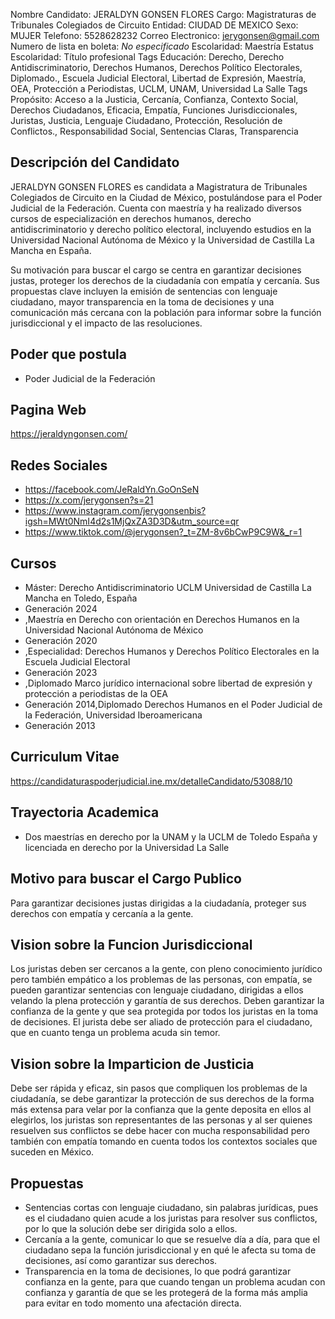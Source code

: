 Nombre Candidato: JERALDYN GONSEN FLORES
Cargo: Magistraturas de Tribunales Colegiados de Circuito
Entidad: CIUDAD DE MEXICO
Sexo: MUJER
Telefono: 5528628232
Correo Electronico: jerygonsen@gmail.com
Numero de lista en boleta: *No especificado*
Escolaridad: Maestría
Estatus Escolaridad: Título profesional
Tags Educación: Derecho, Derecho Antidiscriminatorio, Derechos Humanos, Derechos Político Electorales, Diplomado., Escuela Judicial Electoral, Libertad de Expresión, Maestría, OEA, Protección a Periodistas, UCLM, UNAM, Universidad La Salle
Tags Propósito: Acceso a la Justicia, Cercanía, Confianza, Contexto Social, Derechos Ciudadanos, Eficacia, Empatía, Funciones Jurisdiccionales, Juristas, Justicia, Lenguaje Ciudadano, Protección, Resolución de Conflictos., Responsabilidad Social, Sentencias Claras, Transparencia


## Descripción del Candidato 

JERALDYN GONSEN FLORES es candidata a Magistratura de Tribunales Colegiados de Circuito en la Ciudad de México, postulándose para el Poder Judicial de la Federación. Cuenta con maestría y ha realizado diversos cursos de especialización en derechos humanos, derecho antidiscriminatorio y derecho político electoral, incluyendo estudios en la Universidad Nacional Autónoma de México y la Universidad de Castilla La Mancha en España.

Su motivación para buscar el cargo se centra en garantizar decisiones justas, proteger los derechos de la ciudadanía con empatía y cercanía.  Sus propuestas clave incluyen la emisión de sentencias con lenguaje ciudadano, mayor transparencia en la toma de decisiones y una comunicación más cercana con la población para informar sobre la función jurisdiccional y el impacto de las resoluciones.


## Poder que postula

- Poder Judicial de la Federación


## Pagina Web

https://jeraldyngonsen.com/


## Redes Sociales

- https://facebook.com/JeRaldYn.GoOnSeN
- https://x.com/jerygonsen?s=21
- https://www.instagram.com/jerygonsenbis?igsh=MWt0NmI4d2s1MjQxZA3D3D&utm_source=qr
- https://www.tiktok.com/@jerygonsen?_t=ZM-8v6bCwP9C9W&_r=1


## Cursos

- Máster:	Derecho Antidiscriminatorio UCLM Universidad de Castilla La Mancha en Toledo, España
- Generación 2024
- ,Maestría en Derecho con orientación en Derechos Humanos en la Universidad Nacional Autónoma de México
- Generación 2020
- ,Especialidad: Derechos Humanos y Derechos Político Electorales en la Escuela Judicial Electoral
- Generación 2023
- ,Diplomado Marco jurídico internacional sobre libertad de expresión y protección a periodistas de la OEA
- Generación 2014,Diplomado Derechos Humanos en el Poder Judicial de la Federación, Universidad Iberoamericana
- Generación 2013


## Curriculum Vitae

https://candidaturaspoderjudicial.ine.mx/detalleCandidato/53088/10


## Trayectoria Academica

- Dos maestrías en derecho por la UNAM y la UCLM de Toledo España y licenciada en derecho por la Universidad La Salle


## Motivo para buscar el Cargo Publico

Para garantizar decisiones justas dirigidas a la ciudadanía, proteger sus derechos con empatía y cercanía a la gente.


## Vision sobre la Funcion Jurisdiccional

Los juristas deben ser cercanos a la gente, con pleno conocimiento jurídico pero también empático a los problemas de las personas, con empatía, se pueden garantizar sentencias con lenguaje ciudadano, dirigidas a ellos velando la plena protección y garantía de sus derechos. Deben garantizar la confianza de la gente y que sea protegida por todos los juristas en la toma de decisiones. El jurista debe ser aliado de protección para el ciudadano, que en cuanto tenga un problema acuda sin temor.


## Vision sobre la Imparticion de Justicia

Debe ser rápida y eficaz, sin pasos que compliquen los problemas de la ciudadanía, se debe garantizar la protección de sus derechos de la forma más extensa para velar por la confianza que la gente deposita en ellos al elegirlos, los juristas son representantes de las personas y al ser quienes resuelven sus conflictos se debe hacer con mucha responsabilidad pero también con empatía tomando en cuenta todos los contextos sociales que suceden en México.


## Propuestas

- Sentencias cortas con lenguaje ciudadano, sin palabras jurídicas, pues es el ciudadano quien acude a los juristas para resolver sus conflictos, por lo que la solución debe ser dirigida solo a ellos.
- Cercanía a la gente, comunicar lo que se resuelve día a día, para que el ciudadano sepa la función jurisdiccional y en qué le afecta su toma de decisiones, así como garantizar sus derechos.
- Transparencia en la toma de decisiones, lo que podrá garantizar confianza en la gente, para que cuando tengan un problema acudan con confianza y garantía de que se les protegerá de la forma más amplia para evitar en todo momento una afectación directa.

